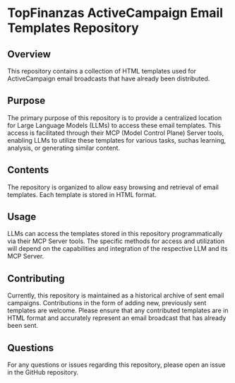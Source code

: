 # TopFinanzas ActiveCampaign Email Templates Repository

## Overview

This repository contains a collection of HTML templates used for ActiveCampaign email broadcasts that have already been distributed.

## Purpose

The primary purpose of this repository is to provide a centralized location for Large Language Models (LLMs) to access these email templates. This access is facilitated through their MCP (Model Control Plane) Server tools, enabling LLMs to utilize these templates for various tasks, suchas learning, analysis, or generating similar content.

## Contents

The repository is organized to allow easy browsing and retrieval of email templates. Each template is stored in HTML format.

## Usage

LLMs can access the templates stored in this repository programmatically via their MCP Server tools. The specific methods for access and utilization will depend on the capabilities and integration of the respective LLM and its MCP Server.

## Contributing

Currently, this repository is maintained as a historical archive of sent email campaigns. Contributions in the form of adding new, previously sent templates are welcome. Please ensure that any contributed templates are in HTML format and accurately represent an email broadcast that has already been sent.

## Questions

For any questions or issues regarding this repository, please open an issue in the GitHub repository.

